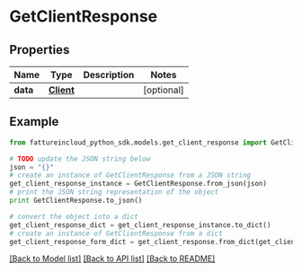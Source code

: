 # GetClientResponse


## Properties

Name | Type | Description | Notes
------------ | ------------- | ------------- | -------------
**data** | [**Client**](Client.md) |  | [optional] 

## Example

```python
from fattureincloud_python_sdk.models.get_client_response import GetClientResponse

# TODO update the JSON string below
json = "{}"
# create an instance of GetClientResponse from a JSON string
get_client_response_instance = GetClientResponse.from_json(json)
# print the JSON string representation of the object
print GetClientResponse.to_json()

# convert the object into a dict
get_client_response_dict = get_client_response_instance.to_dict()
# create an instance of GetClientResponse from a dict
get_client_response_form_dict = get_client_response.from_dict(get_client_response_dict)
```
[[Back to Model list]](../README.md#documentation-for-models) [[Back to API list]](../README.md#documentation-for-api-endpoints) [[Back to README]](../README.md)


